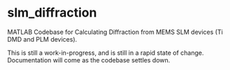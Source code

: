 # slm_diffraction
MATLAB Codebase for Calculating Diffraction from MEMS SLM devices (Ti DMD and PLM devices). 

This is still a work-in-progress, and is still in a rapid state of change. Documentation will come as the codebase settles down. 
